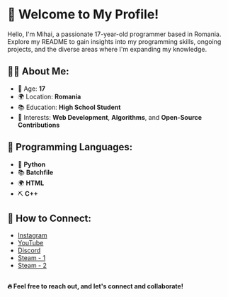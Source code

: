 # **👋 Welcome to My Profile!**
Hello, I'm Mihai, a passionate 17-year-old programmer based in Romania. Explore my README to gain insights into my programming skills, ongoing projects, and the diverse areas where I'm expanding my knowledge.

## **🐱‍👤 About Me**:
- 🎂 Age: **17**
- 🌍 Location: **Romania**
- 📚 Education: **High School Student**
- 📰 Interests: **Web Development**, **Algorithms**, and **Open-Source Contributions**

## **🚀 Programming Languages**:
- 🐍 **Python**
- 📚 **Batchfile**
- 🌍 **HTML**
- ⛏️ **C++**

## **📱 How to Connect**:
- [Instagram](https://www.instagram.com/mihai_fbd/)
- [YouTube](https://www.youtube.com/channel/UCaIRAobEkAO0HUYIhDBl--A)
- [Discord](https://discord.gg/gWus63qa6V)
- [Steam - 1](https://steamcommunity.com/id/3rq8)
- [Steam - 2](https://steamcommunity.com/id/johnsixtynine/)

##

**🔥 Feel free to reach out, and let's connect and collaborate!**
